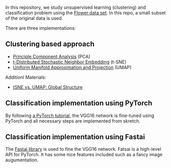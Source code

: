 In this repository, we study unsupervised learning (clustering) and classification problem using the [Flower data set](https://www.robots.ox.ac.uk/~vgg/data/flowers/). In this repo, a small subset of the original data is used.

There are three implementations:

## Clustering based approach
  * [Principle Component Analysis](https://en.wikipedia.org/wiki/Principal_component_analysis) (PCA)
  * [t-Distributed Stochastic Neighbor Embedding](https://en.wikipedia.org/wiki/T-distributed_stochastic_neighbor_embedding) (t-SNE)
  * [Uniform Manifold Approximation and Projection](https://arxiv.org/abs/1802.03426) (UMAP)
  
Additionl Materials:

- [tSNE vs. UMAP: Global Structure](https://towardsdatascience.com/tsne-vs-umap-global-structure-4d8045acba17)
  
## Classification implementation using PyTorch
By following [a PyTorch tutorial](https://pytorch.org/tutorials/beginner/finetuning_torchvision_models_tutorial.html), the VGG16 network is fine-tuned using PyTorch and all necessary steps are implemented from skretch.

## Classification implementation using Fastai
The [Fastai library](https://docs.fast.ai/) is used to fine the VGG16 network. Fatsai is a high-level API for PyTorch. It has some nice features included such as a fancy image augumentation. 


  

